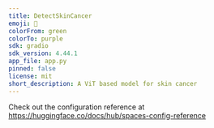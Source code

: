 ```yaml
---
title: DetectSkinCancer
emoji: 🏃
colorFrom: green
colorTo: purple
sdk: gradio
sdk_version: 4.44.1
app_file: app.py
pinned: false
license: mit
short_description: A ViT based model for skin cancer
---
```


Check out the configuration reference at https://huggingface.co/docs/hub/spaces-config-reference
